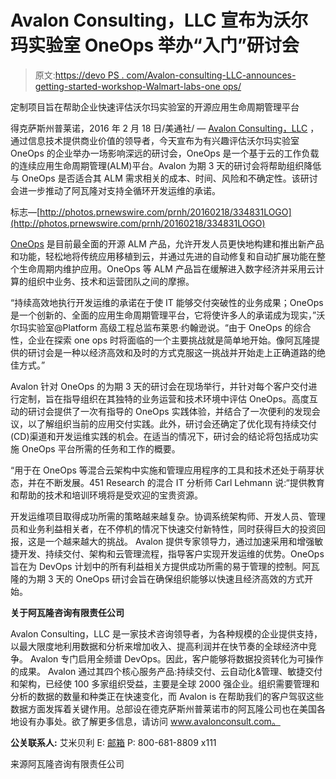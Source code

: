 # Avalon Consulting，LLC 宣布为沃尔玛实验室 OneOps 举办“入门”研讨会

> 原文:[https://devo PS . com/Avalon-consulting-LLC-announces-getting-started-workshop-Walmart-labs-one ops/](https://devops.com/avalon-consulting-llc-announces-getting-started-workshop-walmart-labs-oneops/)

定制项目旨在帮助企业快速评估沃尔玛实验室的开源应用生命周期管理平台

得克萨斯州普莱诺，2016 年 2 月 18 日/美通社/ — [Avalon Consulting，LLC](http://www.avalonconsult.com/) ，通过信息技术提供商业价值的领导者，今天宣布为有兴趣评估沃尔玛实验室 OneOps 的企业举办一场影响深远的研讨会，OneOps 是一个基于云的工作负载的连续应用生命周期管理(ALM)平台。Avalon 为期 3 天的研讨会将帮助组织降低与 OneOps 是否适合其 ALM 需求相关的成本、时间、风险和不确定性。该研讨会进一步推动了阿瓦隆对支持全循环开发运维的承诺。

标志—[http://photos.prnewswire.com/prnh/20160218/334831LOGO](http://photos.prnewswire.com/prnh/20160218/334831LOGO)

[OneOps](http://oneops.com/) 是目前最全面的开源 ALM 产品，允许开发人员更快地构建和推出新产品和功能，轻松地将传统应用移植到云，并通过先进的自动修复和自动扩展功能在整个生命周期内维护应用。OneOps 等 ALM 产品旨在缓解进入数字经济并采用云计算的组织中业务、技术和运营团队之间的摩擦。

“持续高效地执行开发运维的承诺在于使 IT 能够交付突破性的业务成果；OneOps 是一个创新的、全面的应用生命周期管理平台，它将使许多人的承诺成为现实，”沃尔玛实验室@Platform 高级工程总监布莱恩·约翰逊说。“由于 OneOps 的综合性，企业在探索 one ops 时将面临的一个主要挑战就是简单地开始。像阿瓦隆提供的研讨会是一种以经济高效和及时的方式克服这一挑战并开始走上正确道路的绝佳方式。”

Avalon 针对 OneOps 的为期 3 天的研讨会在现场举行，并针对每个客户交付进行定制，旨在指导组织在其独特的业务运营和技术环境中评估 OneOps。高度互动的研讨会提供了一次有指导的 OneOps 实践体验，并结合了一次便利的发现会议，以了解组织当前的应用交付实践。此外，研讨会还确定了优化现有持续交付(CD)渠道和开发运维实践的机会。在适当的情况下，研讨会的结论将包括成功实施 OneOps 平台所需的任务和工作的概要。

“用于在 OneOps 等混合云架构中实施和管理应用程序的工具和技术还处于萌芽状态，并在不断发展。451 Research 的混合 IT 分析师 Carl Lehmann 说:“提供教育和帮助的技术和培训环境将是受欢迎的宝贵资源。

开发运维项目取得成功所需的策略越来越复杂。协调系统架构师、开发人员、管理员和业务利益相关者，在不停机的情况下快速交付新特性，同时获得巨大的投资回报，这是一个越来越大的挑战。 Avalon 提供专家领导力，通过加速采用和增强敏捷开发、持续交付、架构和云管理流程，指导客户实现开发运维的优势。OneOps 旨在为 DevOps 计划中的所有利益相关方提供成功所需的易于管理的控制。阿瓦隆的为期 3 天的 OneOps 研讨会旨在确保组织能够以快速且经济高效的方式开始。

**关于阿瓦隆咨询有限责任公司**

Avalon Consulting，LLC 是一家技术咨询领导者，为各种规模的企业提供支持，以最大限度地利用数据和分析来增加收入、提高利润并在快节奏的全球经济中竞争。 Avalon 专门启用全频谱 DevOps。因此，客户能够将数据投资转化为可操作的成果。 Avalon 通过其四个核心服务产品:持续交付、云自动化&管理、敏捷交付和架构，已经使 100 多家组织受益，主要是全球 2000 强企业。组织需要管理和分析的数据的数量和种类正在快速变化，而 Avalon is 在帮助我们的客户驾驭这些数据方面发挥着关键作用。总部设在德克萨斯州普莱诺市的阿瓦隆公司也在美国各地设有办事处。欲了解更多信息，请访问 www.avalonconsult.com。

**公关联系人:** 艾米贝利
E: [邮箱](http://pressreleaseheadlines.com/contact?pid=301255)
P: 800-681-8809 x111

来源阿瓦隆咨询有限责任公司